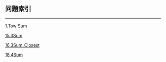 ## 问题索引

---

[1.Tow Sum](1_Two-Sum.md)

[15.3Sum](15_3Sum.md)

[16.3Sum_Closest](16_3Sum-Closest.md)

[18.4Sum](18_4Sum.md)
